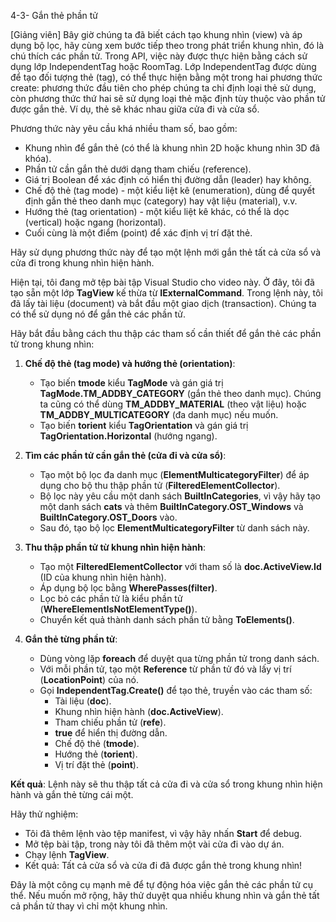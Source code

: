 4-3- Gắn thẻ phần tử  

[Giảng viên] Bây giờ chúng ta đã biết cách tạo khung nhìn (view) và áp dụng bộ lọc, hãy cùng xem bước tiếp theo trong phát triển khung nhìn, đó là chú thích các phần tử. Trong API, việc này được thực hiện bằng cách sử dụng lớp IndependentTag hoặc RoomTag. Lớp IndependentTag được dùng để tạo đối tượng thẻ (tag), có thể thực hiện bằng một trong hai phương thức create: phương thức đầu tiên cho phép chúng ta chỉ định loại thẻ sử dụng, còn phương thức thứ hai sẽ sử dụng loại thẻ mặc định tùy thuộc vào phần tử được gắn thẻ. Ví dụ, thẻ sẽ khác nhau giữa cửa đi và cửa sổ.  

Phương thức này yêu cầu khá nhiều tham số, bao gồm:  
- Khung nhìn để gắn thẻ (có thể là khung nhìn 2D hoặc khung nhìn 3D đã khóa).  
- Phần tử cần gắn thẻ dưới dạng tham chiếu (reference).  
- Giá trị Boolean để xác định có hiển thị đường dẫn (leader) hay không.  
- Chế độ thẻ (tag mode) - một kiểu liệt kê (enumeration), dùng để quyết định gắn thẻ theo danh mục (category) hay vật liệu (material), v.v.  
- Hướng thẻ (tag orientation) - một kiểu liệt kê khác, có thể là dọc (vertical) hoặc ngang (horizontal).  
- Cuối cùng là một điểm (point) để xác định vị trí đặt thẻ.  

Hãy sử dụng phương thức này để tạo một lệnh mới gắn thẻ tất cả cửa sổ và cửa đi trong khung nhìn hiện hành.  

Hiện tại, tôi đang mở tệp bài tập Visual Studio cho video này. Ở đây, tôi đã tạo sẵn một lớp **TagView** kế thừa từ **IExternalCommand**. Trong lệnh này, tôi đã lấy tài liệu (document) và bắt đầu một giao dịch (transaction). Chúng ta có thể sử dụng nó để gắn thẻ các phần tử.  

Hãy bắt đầu bằng cách thu thập các tham số cần thiết để gắn thẻ các phần tử trong khung nhìn:  
1. **Chế độ thẻ (tag mode) và hướng thẻ (orientation)**:  
   - Tạo biến **tmode** kiểu **TagMode** và gán giá trị **TagMode.TM_ADDBY_CATEGORY** (gắn thẻ theo danh mục). Chúng ta cũng có thể dùng **TM_ADDBY_MATERIAL** (theo vật liệu) hoặc **TM_ADDBY_MULTICATEGORY** (đa danh mục) nếu muốn.  
   - Tạo biến **torient** kiểu **TagOrientation** và gán giá trị **TagOrientation.Horizontal** (hướng ngang).  

2. **Tìm các phần tử cần gắn thẻ (cửa đi và cửa sổ)**:  
   - Tạo một bộ lọc đa danh mục (**ElementMulticategoryFilter**) để áp dụng cho bộ thu thập phần tử (**FilteredElementCollector**).  
   - Bộ lọc này yêu cầu một danh sách **BuiltInCategories**, vì vậy hãy tạo một danh sách **cats** và thêm **BuiltInCategory.OST_Windows** và **BuiltInCategory.OST_Doors** vào.  
   - Sau đó, tạo bộ lọc **ElementMulticategoryFilter** từ danh sách này.  

3. **Thu thập phần tử từ khung nhìn hiện hành**:  
   - Tạo một **FilteredElementCollector** với tham số là **doc.ActiveView.Id** (ID của khung nhìn hiện hành).  
   - Áp dụng bộ lọc bằng **WherePasses(filter)**.  
   - Lọc bỏ các phần tử là kiểu phần tử (**WhereElementIsNotElementType()**).  
   - Chuyển kết quả thành danh sách phần tử bằng **ToElements()**.  

4. **Gắn thẻ từng phần tử**:  
   - Dùng vòng lặp **foreach** để duyệt qua từng phần tử trong danh sách.  
   - Với mỗi phần tử, tạo một **Reference** từ phần tử đó và lấy vị trí (**LocationPoint**) của nó.  
   - Gọi **IndependentTag.Create()** để tạo thẻ, truyền vào các tham số:  
     - Tài liệu (**doc**).  
     - Khung nhìn hiện hành (**doc.ActiveView**).  
     - Tham chiếu phần tử (**refe**).  
     - **true** để hiển thị đường dẫn.  
     - Chế độ thẻ (**tmode**).  
     - Hướng thẻ (**torient**).  
     - Vị trí đặt thẻ (**point**).  

**Kết quả**: Lệnh này sẽ thu thập tất cả cửa đi và cửa sổ trong khung nhìn hiện hành và gắn thẻ từng cái một.  

Hãy thử nghiệm:  
- Tôi đã thêm lệnh vào tệp manifest, vì vậy hãy nhấn **Start** để debug.  
- Mở tệp bài tập, trong này tôi đã thêm một vài cửa đi vào dự án.  
- Chạy lệnh **TagView**.  
- Kết quả: Tất cả cửa sổ và cửa đi đã được gắn thẻ trong khung nhìn!  

Đây là một công cụ mạnh mẽ để tự động hóa việc gắn thẻ các phần tử cụ thể. Nếu muốn mở rộng, hãy thử duyệt qua nhiều khung nhìn và gắn thẻ tất cả phần tử thay vì chỉ một khung nhìn.